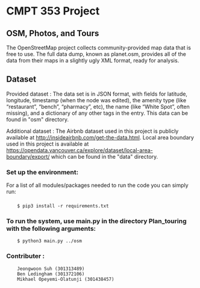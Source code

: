 # CMPT 353 Project

## OSM, Photos, and Tours
The OpenStreetMap project collects community-provided map data that is free to use. The full data dump, known as planet.osm, provides all of the data from their maps in a slightly ugly XML format, ready for analysis.

## Dataset
Provided dataset : 
The data set is in JSON format, with fields for latitude, longitude, timestamp (when the node was edited), the amenity type (like “restaurant”, “bench”, “pharmacy”, etc), the name (like “White Spot”, often missing), and a dictionary of any other tags in the entry. This data can be found in "osm" directory.

Additional dataset : 
The Airbnb dataset used in this project is publicly available at http://insideairbnb.com/get-the-data.html.
Local area boundary used in this project is available at https://opendata.vancouver.ca/explore/dataset/local-area-boundary/export/ which can be found in the "data" directory.

### Set up the environment:
For a list of all modules/packages needed to run the code you can simply run:
###
        $ pip3 install -r requirements.txt

### To run the system, use main.py in the directory Plan_touring with the following arguments:
        $ python3 main.py ../osm
    
### Contributer :
        Jeongwoon Suh (301313489)
        Ben Ledingham (301372106)
        Mikhael Opeyemi-Olatunji (301438457)
